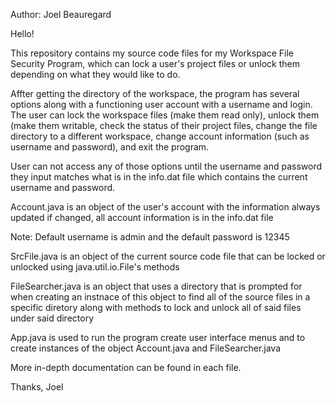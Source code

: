 Author: Joel Beauregard

Hello!

This repository contains my source code files for my Workspace File Security Program, which can lock a user's project files or unlock them depending on what they would like to do.

Affter getting the directory of the workspace, the program has several options along with a functioning user account with a username and login. The user can lock the workspace files (make them read only), unlock them (make them writable, check the status of their project files, change the file directory to a different workspace, change account information (such as username and password), and exit the program.

User can not access any of those options until the username and password they input matches what is in the info.dat file which contains the current username and password. 

Account.java is an object of the user's account with the information always updated if changed, all account information is in the info.dat file

Note: Default username is admin and the default password is 12345

SrcFile.java is an object of the current source code file that can be locked or unlocked using java.util.io.File's methods

FileSearcher.java is an object that uses a directory that is prompted for when creating an instnace of this object to find all of the source files in a specific diretory along with methods to lock and unlock all of said files under said directory

App.java is used to run the program create user interface menus and to create instances of the object Account.java and FileSearcher.java 

More in-depth documentation can be found in each file.

Thanks,
Joel
